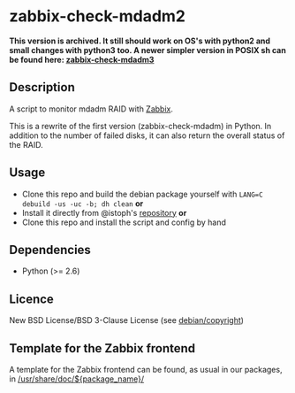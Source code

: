 # zabbix-check-mdadm2

**This version is archived. It still should work on OS's with python2 and small changes with python3 too. A newer simpler version in POSIX sh can be found here: [zabbix-check-mdadm3 ](https://github.com/zabbix-deb/zabbix-check-mdadm3)**

## Description

A script to monitor mdadm RAID with [Zabbix](https://zabbix.com).

This is a rewrite of the first version (zabbix-check-mdadm) in Python. In addition to the number of failed disks, it can also return the overall status of the RAID.

## Usage

* Clone this repo and build the debian package yourself with `LANG=C debuild -us -uc -b; dh clean`
**or**
* Install it directly from @istoph's [repository](https://blog.chr.istoph.de/repository/)
**or**
* Clone this repo and install the script and config by hand

## Dependencies

* Python (>= 2.6)

## Licence

New BSD License/BSD 3-Clause License (see [debian/copyright](debian/copyright))

## Template for the Zabbix frontend

A template for the Zabbix frontend can be found, as usual in our packages, in [/usr/share/doc/${package_name}/](usr/share/doc/zabbix-check-mdadm2/)

